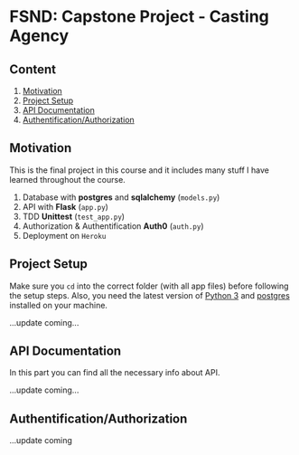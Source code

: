 # FSND: Capstone Project - Casting Agency

## Content

1.  [Motivation]()
2.  [Project Setup]()
3.  [API Documentation]()
4.  [Authentification/Authorization]()

## Motivation

This is the final project in this course and it includes many stuff I have learned throughout the course.

1.  Database with  **postgres**  and  **sqlalchemy**  (`models.py`)
2.  API  with  **Flask**  (`app.py`)
3.  TDD  **Unittest**  (`test_app.py`)
4.  Authorization &  Authentification **Auth0**  (`auth.py`)
5.  Deployment on  `Heroku`

## Project Setup

Make sure you  `cd`  into the correct folder (with all app files) before following the setup steps. Also, you need the latest version of  [Python 3](https://www.python.org/downloads/)  and  [postgres](https://www.postgresql.org/download/)  installed on your machine.

...update coming...

## API Documentation

In this part you can find all the necessary info about API.

...update coming...

## Authentification/Authorization

...update coming